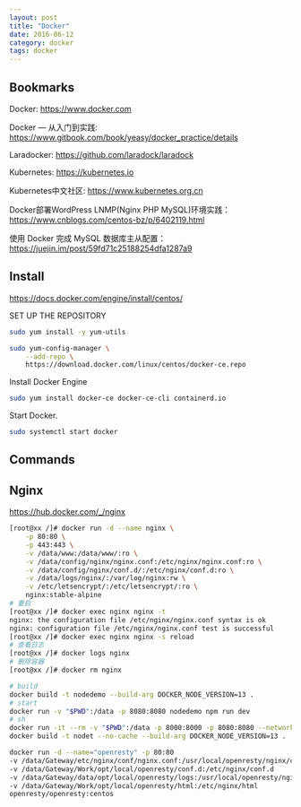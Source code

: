 ```yaml
---
layout: post
title: "Docker"
date: 2016-06-12
category: docker
tags: docker
---
```


## Bookmarks

Docker: https://www.docker.com

Docker — 从入门到实践: https://www.gitbook.com/book/yeasy/docker_practice/details

Laradocker: https://github.com/laradock/laradock

Kubernetes: https://kubernetes.io

Kubernetes中文社区: https://www.kubernetes.org.cn

Docker部署WordPress LNMP(Nginx PHP MySQL)环境实践：https://www.cnblogs.com/centos-bz/p/6402119.html

使用 Docker 完成 MySQL 数据库主从配置：https://juejin.im/post/59fd71c25188254dfa1287a9

## Install

https://docs.docker.com/engine/install/centos/

SET UP THE REPOSITORY

```bash
sudo yum install -y yum-utils

sudo yum-config-manager \
    --add-repo \
    https://download.docker.com/linux/centos/docker-ce.repo

```

Install Docker Engine

```bash
sudo yum install docker-ce docker-ce-cli containerd.io
```

Start Docker.

```bash
sudo systemctl start docker
```

## Commands

## Nginx

https://hub.docker.com/_/nginx

```bash
[root@xx /]# docker run -d --name nginx \
    -p 80:80 \
    -p 443:443 \
    -v /data/www:/data/www/:ro \
    -v /data/config/nginx/nginx.conf:/etc/nginx/nginx.conf:ro \
    -v /data/config/nginx/conf.d/:/etc/nginx/conf.d:ro \
    -v /data/logs/nginx/:/var/log/nginx:rw \
    -v /etc/letsencrypt/:/etc/letsencrypt/:ro \
    nginx:stable-alpine
# 重启
[root@xx /]# docker exec nginx nginx -t
nginx: the configuration file /etc/nginx/nginx.conf syntax is ok
nginx: configuration file /etc/nginx/nginx.conf test is successful
[root@xx /]# docker exec nginx nginx -s reload
# 查看日志
[root@xx /]# docker logs nginx
# 删除容器
[root@xx /]# docker rm nginx
```


```bash
# build
docker build -t nodedemo --build-arg DOCKER_NODE_VERSION=13 .
# start
docker run -v "$PWD":/data -p 8080:8080 nodedemo npm run dev
# sh
docker run -it --rm -v "$PWD":/data -p 8000:8000 -p 8080:8080 --network docker-php_frontend nodet sh
docker build -t nodet --no-cache --build-arg DOCKER_NODE_VERSION=13 .

docker run -d --name="openresty" -p 80:80
-v /data/Gateway/etc/nginx/conf/nginx.conf:/usr/local/openresty/nginx/conf/nginx.conf:ro
-v /data/Gateway/Work/opt/local/openresty/conf.d:/etc/nginx/conf.d
-v /data/Gateway/data/opt/local/openresty/logs:/usr/local/openresty/nginx/logs
-v /data/Gateway/Work/opt/local/openresty/html:/etc/nginx/html
openresty/openresty:centos

```

